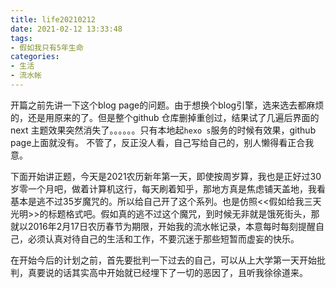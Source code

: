 ```yaml
---
title: life20210212
date: 2021-02-12 13:33:48
tags:
- 假如我只有5年生命
categories:
- 生活
- 流水帐
---
```


开篇之前先讲一下这个blog page的问题。由于想换个blog引擎，选来选去都麻烦的，还是用原来的了。但是整个github 仓库删掉重创过，结果试了几遍后界面的next 主题效果突然消失了。。。。。。只有本地起`hexo s`服务的时候有效果，github page上面就没有。 不管了，反正没人看，自己写给自己的，别人懒得看正合我意。
<!--more-->

下面开始讲正题，今天是2021农历新年第一天，即使按周岁算，我也是正好过30岁零一个月吧，做着计算机这行，每天刷着知乎，那地方真是焦虑铺天盖地，我看基本是逃不过35岁魔咒的。所以给自己开了这个系列。也是仿照<<假如给我三天光明>>的标题格式吧。假如真的逃不过这个魔咒，到时候无非就是饿死街头，那就以2016年2月17日农历春节为期限，开始我的流水帐记录，本意每时每刻提醒自己，必须认真对待自己的生活和工作，不要沉迷于那些短暂而虚妄的快乐。

在开始今后的计划之前，首先要批判一下过去的自己，可以从上大学第一天开始批判，真要说的话其实高中开始就已经埋下了一切的恶因了，且听我徐徐道来。
